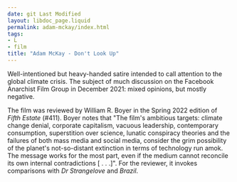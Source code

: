 ```yaml
---
date: git Last Modified
layout: libdoc_page.liquid
permalink: adam-mckay/index.html
tags:
- L
- film
title: "Adam McKay - Don't Look Up"
---
```


Well-intentioned but heavy-handed satire intended to call attention to the global climate crisis. The subject of much discussion on the Facebook Anarchist Film Group in December 2021: mixed opinions, but mostly negative.

The film was reviewed by William R. Boyer in the Spring 2022 edition of _Fifth Estate_ (#411). Boyer notes that "The film's ambitious targets: climate change denial, corporate capitalism, vacuous leadership, contemporary consumption, superstition over science, lunatic conspiracy theories and the failures of both mass media and social media, consider the grim possibility of the planet&#39;s not-so-distant extinction in terms of technology run amok. The message works for the most part, even if the medium cannot reconcile its own internal contradictions [ . . .]". For the reviewer, it invokes comparisons with _Dr Strangelove_ and _Brazil_.